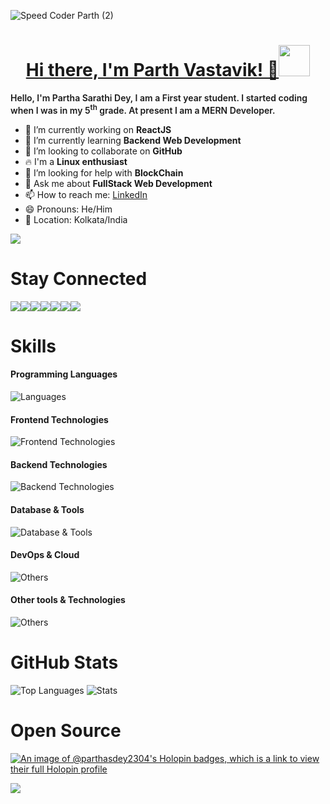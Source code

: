 ![Speed Coder Parth (2)](https://github.com/parthasdey2304/parthasdey2304/assets/131694386/b6e3ef7d-5800-44f5-9293-a5451689e670)


<h1 align="center"><u>Hi there, I'm Parth Vastavik! 👋</u><img src="https://media.giphy.com/media/mGcNjsfWAjY5AEZNw6/giphy.gif" width="50"></h1>

<p style="font-weight: 600;">Hello, I'm Partha Sarathi Dey, I am a First year student. I started coding when I was in my 5<sup>th</sup> grade. At present I am a MERN Developer.</p>

- 🔭 I’m currently working on **ReactJS**
- 🌱 I’m currently learning **Backend Web Development**
- 👯 I’m looking to collaborate on **GitHub**
- 🔥 I'm a **Linux enthusiast**
- 🤔 I’m looking for help with **BlockChain**
- 💬 Ask me about **FullStack Web Development**
- 📫 How to reach me: <a href="https://linkedin.com/in/sarathiparth">LinkedIn</a>
- 😄 Pronouns: He/Him
- 📍 Location: Kolkata/India

<!--
## My Tech Stack

![tech_stack-removebg-preview](https://github.com/parthasdey2304/parthasdey2304/assets/131694386/55052118-ba66-4b22-bc19-dc7ba5214487)

-->

![](https://komarev.com/ghpvc/?username=parthasdey2304&color=blue&label=PROFILE+VISITORS)

# Stay Connected
<div style="display: flex;">
  <a href="https://linkedin.com/in/sarathiparth">
    <img src="https://skillicons.dev/icons?i=linkedin" src="linkedin-icon">
  </a>
  <a href="https://twitter.com/vastavik_parth">
    <img src="https://skillicons.dev/icons?i=twitter" src="github-icon">
  </a>
  <a href="https://github.com/parthasdey2304">
    <img src="https://skillicons.dev/icons?i=github" src="github-icon">
  </a>
  <a href="https://instagram.com/vastavik_parth">
    <img src="https://skillicons.dev/icons?i=instagram" src="instagram-icon">
  </a>
  <a href="https://instagram.com/vastavik_parth](https://stackoverflow.com/users/22766881/partha-sarathi-dey">
    <img src="https://skillicons.dev/icons?i=stackoverflow" src="stackoverflow-icon">
  </a>
  <a href="https://www.youtube.com/@speedcoderparth">
    <img src="https://skillicons.dev/icons?i=yt" src="youtube-icon">
  </a>
  <a href="https://www.reddit.com/user/parthasdey2304">
    <img src="https://skillicons.dev/icons?i=reddit" src="reddit-icon">
  </a>
</div>

# Skills
#### Programming Languages
![Languages](https://skillicons.dev/icons?i=java,js,ts,python,c,cpp,go,rust,dart,solidity,kotlin)

#### Frontend Technologies
![Frontend Technologies](https://skillicons.dev/icons?i=react,redux,html,css,bootstrap,tailwind,materialui,jquery,nextjs,vuejs,threejs)

#### Backend Technologies
![Backend Technologies](https://skillicons.dev/icons?i=nodejs,express,graphql,jest,flask,fastapi,django)

#### Database & Tools
![Database & Tools](https://skillicons.dev/icons?i=mysql,postgres,firebase,mongodb,redis)

#### DevOps & Cloud
![Others](https://skillicons.dev/icons?i=aws,docker,git,github,vercel,heroku,netlify,cloudflare,kubernetes)

#### Other tools & Technologies
![Others](https://skillicons.dev/icons?i=markdown,regex,vscode,visualstudio,linux,bash,vim,emacs,neovim,selenium,vite,latex,figma)

# GitHub Stats

<img src="https://github-readme-stats.vercel.app/api/top-langs/?username=parthasdey2304&theme=blueberry&show_icons=true&hide_border=false&layout=compact" alt="Top Languages">
<img src="https://github-readme-stats.vercel.app/api?username=parthasdey2304&theme=blueberry&show_icons=true&hide_border=false&count_private=true" alt="Stats">
<!-- <a href="http://www.github.com/parthasdey2304"><img src="https://github-readme-streak-stats.herokuapp.com/?user=parthasdey2304&stroke=000000&background=1c1917&ring=white&fire=0891b2&currStreakNum=ffffff&currStreakLabel=0891b2&sideNums=ffffff&sideLabels=ffffff&dates=ffffff&hide_border=true" /></a> -->
<!-- <a href="https://github-readme-streak-stats.herokuapp.com?user=parthasdey2304&theme=blueberry&border_radius=5"> -->

# Open Source

[![An image of @parthasdey2304's Holopin badges, which is a link to view their full Holopin profile](https://holopin.me/parthasdey2304)](https://holopin.io/@parthasdey2304)

<img src="https://capsule-render.vercel.app/api?type=waving&color=gradient&height=120&width=100%&section=footer"/>
